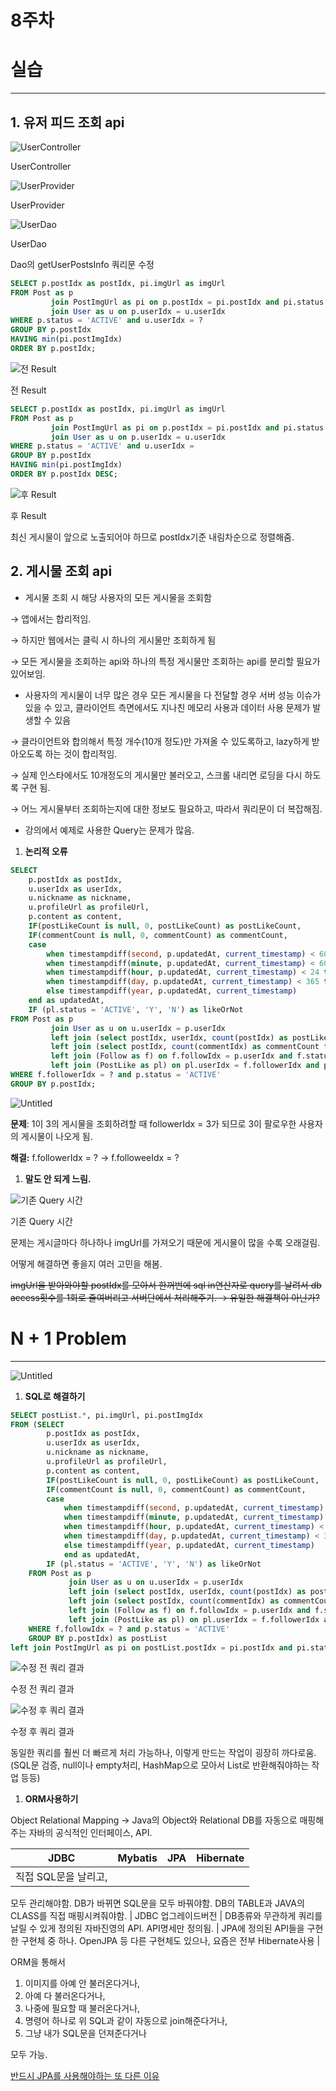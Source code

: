 # 8주차

# 실습

---

## 1. 유저 피드 조회 api

![UserController](.img/Untitled.png)

UserController

![UserProvider](.img/Untitled%201.png)

UserProvider

![UserDao](.img/Untitled%202.png)

UserDao

Dao의 getUserPostsInfo 쿼리문 수정

```sql
SELECT p.postIdx as postIdx, pi.imgUrl as imgUrl
FROM Post as p
         join PostImgUrl as pi on p.postIdx = pi.postIdx and pi.status = 'ACTIVE'
         join User as u on p.userIdx = u.userIdx
WHERE p.status = 'ACTIVE' and u.userIdx = ?
GROUP BY p.postIdx
HAVING min(pi.postImgIdx)
ORDER BY p.postIdx;
```

![전 Result](.img/Untitled%203.png)

전 Result

```sql
SELECT p.postIdx as postIdx, pi.imgUrl as imgUrl
FROM Post as p
         join PostImgUrl as pi on p.postIdx = pi.postIdx and pi.status = 'ACTIVE'
         join User as u on p.userIdx = u.userIdx
WHERE p.status = 'ACTIVE' and u.userIdx = 
GROUP BY p.postIdx
HAVING min(pi.postImgIdx)
ORDER BY p.postIdx DESC;
```

![후 Result](.img/Untitled%204.png)

후 Result

최신 게시물이 앞으로 노출되어야 하므로 postIdx기준 내림차순으로 정렬해줌.

## 2. 게시물 조회 api

- 게시물 조회 시 해당 사용자의 모든 게시물을 조회함

→ 앱에서는 합리적임.

→ 하지만 웹에서는 클릭 시 하나의 게시물만 조회하게 됨 

→ 모든 게시물을 조회하는 api와 하나의 특정 게시물만 조회하는 api를 분리할 필요가 있어보임.

- 사용자의 게시물이 너무 많은 경우 모든 게시물을 다 전달할 경우 서버 성능 이슈가 있을 수 있고, 클라이언트 측면에서도 지나친 메모리 사용과 데이터 사용 문제가 발생할 수 있음

→ 클라이언트와 합의해서 특정 개수(10개 정도)만 가져올 수 있도록하고, lazy하게 받아오도록 하는 것이 합리적임.

→ 실제 인스타에서도 10개정도의 게시물만 불러오고, 스크롤 내리면 로딩을 다시 하도록 구현 됨.

→ 어느 게시물부터 조회하는지에 대한 정보도 필요하고, 따라서 쿼리문이 더 복잡해짐.

- 강의에서 예제로 사용한 Query는 문제가 많음.
1. **논리적 오류**

```sql
SELECT
    p.postIdx as postIdx,
    u.userIdx as userIdx,
    u.nickname as nickname,
    u.profileUrl as profileUrl,
    p.content as content,
    IF(postLikeCount is null, 0, postLikeCount) as postLikeCount,
    IF(commentCount is null, 0, commentCount) as commentCount,
    case
        when timestampdiff(second, p.updatedAt, current_timestamp) < 60 then concat(timestampdiff(second, p.updatedAt, current_timestamp), '초 전')
        when timestampdiff(minute, p.updatedAt, current_timestamp) < 60 then concat(timestampdiff(minute, p.updatedAt, current_timestamp), '분 전')
        when timestampdiff(hour, p.updatedAt, current_timestamp) < 24 then concat(timestampdiff(hour, p.updatedAt, current_timestamp), '시간 전')
        when timestampdiff(day, p.updatedAt, current_timestamp) < 365 then concat(timestampdiff(day, p.updatedAt, current_timestamp), '일 전')
        else timestampdiff(year, p.updatedAt, current_timestamp)
    end as updatedAt,
    IF (pl.status = 'ACTIVE', 'Y', 'N') as likeOrNot
FROM Post as p
         join User as u on u.userIdx = p.userIdx
         left join (select postIdx, userIdx, count(postIdx) as postLikeCount from PostLike) as ppl on ppl.postIdx = p.postIdx and ppl.userIdx = u.userIdx
         left join (select postIdx, count(commentIdx) as commentCount from Comment WHERE status = 'ACTIVE') as cco on cco.postIdx = p.postIdx
         left join (Follow as f) on f.followIdx = p.userIdx and f.status = 'ACTIVE'
         left join (PostLike as pl) on pl.userIdx = f.followerIdx and pl.postIdx = p.postIdx
WHERE f.followerIdx = ? and p.status = 'ACTIVE'
GROUP BY p.postIdx;
```

![Untitled](.img/Untitled%205.png)

**문제**: 1이 3의 게시물을 조회하려할 때 followerIdx = 3가 되므로 3이 팔로우한 사용자의 게시물이 나오게 됨.

**해결:** f.followerIdx = ? → f.followeeIdx = ?

1. **말도 안 되게 느림.**

![기존 Query 시간](.img/Untitled%206.png)

기존 Query 시간

문제는 게시글마다 하나하나 imgUrl를 가져오기 때문에 게시물이 많을 수록 오래걸림.

어떻게 해결하면 좋을지 여러 고민을 해봄.

~~imgUrl을 받아와야할 postIdx를 모아서 한꺼번에 sql in연산자로 query를 날려서 db access횟수를 1회로 줄여버리고 서버단에서 처리해주기. → 유일한 해결책이 아닌가?~~

# N + 1 Problem

---

![Untitled](.img/Untitled%207.png)

1. **SQL로 해결하기**

```sql
SELECT postList.*, pi.imgUrl, pi.postImgIdx
FROM (SELECT
	    p.postIdx as postIdx,
	    u.userIdx as userIdx,
	    u.nickname as nickname,
	    u.profileUrl as profileUrl,
	    p.content as content,
	    IF(postLikeCount is null, 0, postLikeCount) as postLikeCount,
	    IF(commentCount is null, 0, commentCount) as commentCount,
	    case
	        when timestampdiff(second, p.updatedAt, current_timestamp) < 60 then concat(timestampdiff(second, p.updatedAt, current_timestamp), '초 전')
	        when timestampdiff(minute, p.updatedAt, current_timestamp) < 60 then concat(timestampdiff(minute, p.updatedAt, current_timestamp), '분 전')
	        when timestampdiff(hour, p.updatedAt, current_timestamp) < 24 then concat(timestampdiff(hour, p.updatedAt, current_timestamp), '시간 전')
	        when timestampdiff(day, p.updatedAt, current_timestamp) < 365 then concat(timestampdiff(day, p.updatedAt, current_timestamp), '일 전')
	        else timestampdiff(year, p.updatedAt, current_timestamp)
	        end as updatedAt,
	    IF (pl.status = 'ACTIVE', 'Y', 'N') as likeOrNot
	FROM Post as p
	         join User as u on u.userIdx = p.userIdx
	         left join (select postIdx, userIdx, count(postIdx) as postLikeCount from PostLike) as ppl on ppl.postIdx = p.postIdx and ppl.userIdx = u.userIdx
	         left join (select postIdx, count(commentIdx) as commentCount from Comment WHERE status = 'ACTIVE') as cco on cco.postIdx = p.postIdx
	         left join (Follow as f) on f.followIdx = p.userIdx and f.status = 'ACTIVE'
	         left join (PostLike as pl) on pl.userIdx = f.followerIdx and pl.postIdx = p.postIdx
	WHERE f.followIdx = ? and p.status = 'ACTIVE'
	GROUP BY p.postIdx) as postList
left join PostImgUrl as pi on postList.postIdx = pi.postIdx and pi.status = 'ACTIVE';
```

![수정 전 쿼리 결과](.img/Untitled%208.png)

수정 전 쿼리 결과

![수정 후 쿼리 결과](.img/Untitled%209.png)

수정 후 쿼리 결과

동일한 쿼리를 훨씬 더 빠르게 처리 가능하나, 이렇게 만드는 작업이 굉장히 까다로움.(SQL문 검증, null이나 empty처리, HashMap으로 모아서 List로 반환해줘야하는 작업 등등)

1. **ORM사용하기**

Object Relational Mapping → Java의 Object와 Relational DB를 자동으로 매핑해주는 자바의 공식적인 인터페이스, API.

| JDBC | Mybatis | JPA | Hibernate |
| --- | --- | --- | --- |
| 직접 SQL문을 날리고, 
모두 관리해야함. 
DB가 바뀌면 SQL문을 모두 바꿔야함.
DB의 TABLE과 JAVA의 CLASS를 직접 매핑시켜줘야함. | JDBC 업그레이드버전  | DB종류와 무관하게 쿼리를 날릴 수 있게 정의된 자바진영의 API. API명세만 정의됨. | JPA에 정의된 API들을 구현한 구현체 중 하나. OpenJPA 등 다른 구현체도 있으나, 요즘은 전부 Hibernate사용 |

ORM을 통해서 

1. 이미지를 아예 안 불러온다거나, 
2. 아예 다 불러온다거나, 
3. 나중에 필요할 때 불러온다거나, 
4. 명령어 하나로 위 SQL과 같이 자동으로 join해준다거나, 
5. 그냥 내가 SQL문을 던져준다거나 

모두 가능.

[반드시 JPA를 사용해야하는 또 다른 이유](https://bros.tistory.com/11)